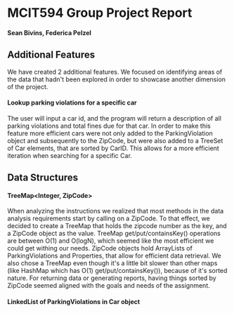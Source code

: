 # MCIT594 Group Project Report
#### Sean Bivins, Federica Pelzel


## Additional Features
We have created 2 additional features. We focused on identifying areas of the data that hadn't been explored in order to showcase another dimension of the project.

#### Lookup parking violations for a specific car
The user will input a car id, and the program will return a description of all parking violations and total fines due for that car. In order to make this feature more efficient cars were not only added to the ParkingViolation object and subsequently to the ZipCode, but were also added to a TreeSet of Car elements, that are sorted by CarID. This allows for a more efficient iteration when searching for a specific Car.


## Data Structures

#### TreeMap<Integer, ZipCode>
When analyzing the instructions we realized that most methods in the data analysis requirements start by calling on a ZipCode. To that effect, we decided to create a TreeMap that holds the zipcode number as the key, and a ZipCode object as the value. TreeMap get/put/containsKey() operations are between O(1) and O(logN), which seemed like the most efficient we could get withing our needs. ZipCode objects hold ArrayLists of ParkingViolations and Properties, that allow for efficient data retrieval. We also chose a TreeMap even though it's a little bit slower than other maps (like HashMap which has O(1) get/put/containsKey()), because of it's sorted nature. For returning data or generating reports, having things sorted by ZipCode seemed aligned with the goals and needs of the assignment.

#### LinkedList of ParkingViolations in Car object
